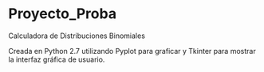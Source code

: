 # Proyecto_Proba
Calculadora de Distribuciones Binomiales

Creada en Python 2.7 utilizando Pyplot para graficar y Tkinter para mostrar la interfaz gráfica de usuario.
